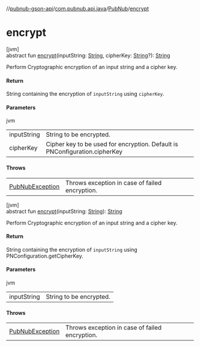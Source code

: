 //[pubnub-gson-api](../../../index.md)/[com.pubnub.api.java](../index.md)/[PubNub](index.md)/[encrypt](encrypt.md)

# encrypt

[jvm]\
abstract fun [encrypt](encrypt.md)(inputString: [String](https://kotlinlang.org/api/latest/jvm/stdlib/kotlin/-string/index.html), cipherKey: [String](https://kotlinlang.org/api/latest/jvm/stdlib/kotlin/-string/index.html)?): [String](https://kotlinlang.org/api/latest/jvm/stdlib/kotlin/-string/index.html)

Perform Cryptographic encryption of an input string and a cipher key.

#### Return

String containing the encryption of `inputString` using `cipherKey`.

#### Parameters

jvm

| | |
|---|---|
| inputString | String to be encrypted. |
| cipherKey | Cipher key to be used for encryption. Default is PNConfiguration.cipherKey |

#### Throws

| | |
|---|---|
| [PubNubException](../../../../../pubnub-kotlin/pubnub-kotlin-api/pubnub-kotlin-api/com.pubnub.api/-pub-nub-exception/index.md) | Throws exception in case of failed encryption. |

[jvm]\
abstract fun [encrypt](encrypt.md)(inputString: [String](https://kotlinlang.org/api/latest/jvm/stdlib/kotlin/-string/index.html)): [String](https://kotlinlang.org/api/latest/jvm/stdlib/kotlin/-string/index.html)

Perform Cryptographic encryption of an input string and a cipher key.

#### Return

String containing the encryption of `inputString` using PNConfiguration.getCipherKey.

#### Parameters

jvm

| | |
|---|---|
| inputString | String to be encrypted. |

#### Throws

| | |
|---|---|
| [PubNubException](../../../../../pubnub-kotlin/pubnub-kotlin-api/pubnub-kotlin-api/com.pubnub.api/-pub-nub-exception/index.md) | Throws exception in case of failed encryption. |

